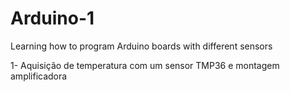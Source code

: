 # Arduino-1
Learning how to program Arduino boards with different sensors

1- Aquisição de temperatura com um sensor TMP36 e montagem amplificadora
